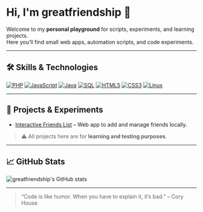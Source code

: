 # Hi, I'm greatfriendship 👋

Welcome to my **personal playground** for scripts, experiments, and learning projects.  
Here you’ll find small web apps, automation scripts, and code experiments.  

---

## 🛠 Skills & Technologies

[![PHP](https://img.shields.io/badge/PHP-777BB4?style=for-the-badge&logo=php&logoColor=white)](https://www.php.net/) 
[![JavaScript](https://img.shields.io/badge/JavaScript-F7DF1E?style=for-the-badge&logo=javascript&logoColor=black)](https://developer.mozilla.org/en-US/docs/Web/JavaScript) 
[![Java](https://img.shields.io/badge/Java-007396?style=for-the-badge&logo=java&logoColor=white)](https://www.java.com/) 
[![SQL](https://img.shields.io/badge/SQL-4479A1?style=for-the-badge&logo=mysql&logoColor=white)](https://www.mysql.com/) 
[![HTML5](https://img.shields.io/badge/HTML5-E34F26?style=for-the-badge&logo=html5&logoColor=white)](https://developer.mozilla.org/en-US/docs/Web/HTML) 
[![CSS3](https://img.shields.io/badge/CSS3-1572B6?style=for-the-badge&logo=css3&logoColor=white)](https://developer.mozilla.org/en-US/docs/Web/CSS) 
[![Linux](https://img.shields.io/badge/Linux-FCC624?style=for-the-badge&logo=linux&logoColor=black)](https://www.kernel.org/) 

---

## 🚀 Projects & Experiments

- [Interactive Friends List](https://greatfriendship.github.io/) – Web app to add and manage friends locally.  

> ⚠️ All projects here are for **learning and testing purposes**.  

---

## 📈 GitHub Stats

![greatfriendship's GitHub stats](https://github-readme-stats.vercel.app/api?username=greatfriendship&show_icons=true&theme=radical)

---

> “Code is like humor. When you have to explain it, it’s bad.” – Cory House
